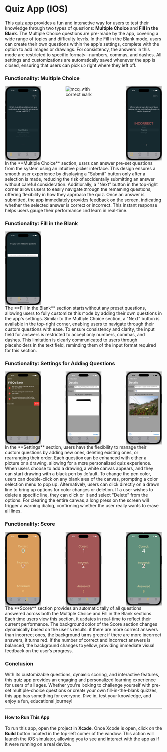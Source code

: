 # Quiz App (IOS)

This quiz app provides a fun and interactive way for users to test their knowledge through two types of questions: **Multiple Choice** and **Fill in the Blank**. The Multiple Choice questions are pre-made by the app, covering a wide range of topics and difficulty levels. In the Fill in the Blank mode, users can create their own questions within the app's settings, complete with the option to add images or drawings. For consistency, the answers in this mode are restricted to specific formats—numbers, commas, and dashes. All settings and customizations are automatically saved whenever the app is closed, ensuring that users can pick up right where they left off.

### Functionality: Multiple Choice
<div style="display: flex; justify-content: space-between;">
  <img src="images/mcq.png" alt="multiple choice" style="width: 23%;"/>
  <img src="images/mcq_correct.png" alt="mcq_with correct mark" style="width: 23%;"/>
  <img src="images/mcq_incorrect.png" alt="mcq_with incorrect mark" style="width: 23%;"/>
</div>
In the **Multiple Choice** section, users can answer pre-set questions from the system using an intuitive picker interface. This design ensures a smooth user experience by displaying a "Submit" button only after a selection is made, reducing the risk of accidentally submitting an answer without careful consideration. Additionally, a "Next" button in the top-right corner allows users to easily navigate through the remaining questions, offering flexibility in how they approach the quiz. Once an answer is submitted, the app immediately provides feedback on the screen, indicating whether the selected answer is correct or incorrect. This instant response helps users gauge their performance and learn in real-time.

### Functionality: Fill in the Blank
<div style="display: flex; justify-content: space-between;">
  <img src="images/fibq.png" alt="fill in the blank question(empty)" style="width: 23%;"/>
</div>
The **Fill in the Blank** section starts without any preset questions, allowing users to fully customize this mode by adding their own questions in the app's settings. Similar to the Multiple Choice section, a "Next" button is available in the top-right corner, enabling users to navigate through their custom questions with ease. To ensure consistency and clarity, the input field for answers is restricted to accept only numbers, commas, and dashes. This limitation is clearly communicated to users through placeholders in the text field, reminding them of the input format required for this section.

### Functionality: Settings for Adding Questions
<div style="display: flex; justify-content: space-between;">
  <img src="images/editing.png" alt="editing" style="width: 23%;"/>
  <img src="images/drawing.png" alt="add drawing" style="width: 23%;"/>
  <img src="images/picture.png" alt="add picture" style="width: 23%;"/>
</div>
In the **Settings** section, users have the flexibility to manage their custom questions by adding new ones, deleting existing ones, or rearranging their order. Each question can be enhanced with either a picture or a drawing, allowing for a more personalized quiz experience. When users choose to add a drawing, a white canvas appears, and they can start drawing with a black pen by default. To change the pen color, users can double-click on any blank area of the canvas, prompting a color selection menu to pop up. Alternatively, users can click directly on a drawn line to bring up options for color changes or deletion. If a user wishes to delete a specific line, they can click on it and select "Delete" from the options. For clearing the entire canvas, a long press on the screen will trigger a warning dialog, confirming whether the user really wants to erase all lines.

### Functionality: Score
<div style="display: flex; justify-content: space-between;">
  <img src="images/score_balance.png" alt="balance" style="width: 23%;"/>
  <img src="images/score_lost.png" alt="lost" style="width: 23%;"/>
  <img src="images/score_win.png" alt="win" style="width: 23%;"/>
</div>
The **Score** section provides an automatic tally of all questions answered across both the Multiple Choice and Fill in the Blank sections. Each time users view this section, it updates in real-time to reflect their current performance. The background color of the Score section changes dynamically based on the user's results: if there are more correct answers than incorrect ones, the background turns green; if there are more incorrect answers, it turns red. If the number of correct and incorrect answers is balanced, the background changes to yellow, providing immediate visual feedback on the user’s progress.

### Conclusion

With its customizable questions, dynamic scoring, and interactive features, this quiz app provides an engaging and personalized learning experience for users of all ages. Whether you're looking to challenge yourself with pre-set multiple-choice questions or create your own fill-in-the-blank quizzes, this app has something for everyone. Dive in, test your knowledge, and enjoy a fun, educational journey!

---

#### How to Run This App

To run this app, open the project in **Xcode**. Once Xcode is open, click on the **Build** button located in the top-left corner of the window. This action will launch the iOS simulator, allowing you to see and interact with the app as if it were running on a real device.
